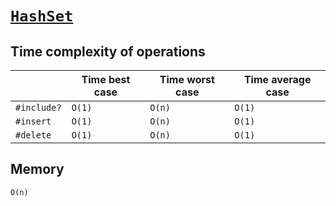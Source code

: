# [`HashSet`](./hash_set.rb)

## Time complexity of operations

|            | Time best case | Time worst case | Time average case |
|------------|----------------|-----------------|-------------------|
|`#include?` | `O(1)`         | `O(n)`          | `O(1)`            |
|`#insert`   | `O(1)`         | `O(n)`          | `O(1)`            |
|`#delete`   | `O(1)`         | `O(n)`          | `O(1)`            |

## Memory

`O(n)`
